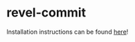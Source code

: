 # revel-commit

Installation instructions can be found [here](https://gist.github.com/dionlarson/4c369b9a2f9f7bf00eae14751719ccd8/)!
